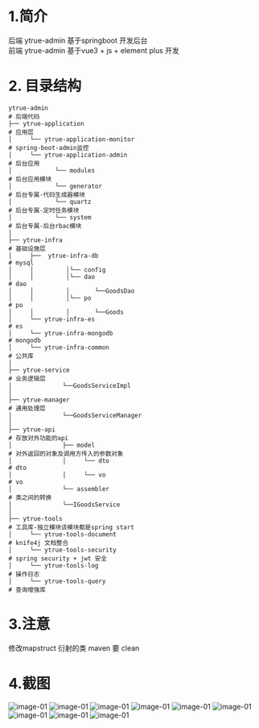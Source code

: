 # 1.简介

后端 ytrue-admin  基于springboot 开发后台<br>
前端 ytrue-admin  基于vue3 + js + element plus 开发

# 2. 目录结构

```text
ytrue-admin                                                                      # 后端代码
├── ytrue-application                                                            # 应用层
│     └── ytrue-application-monitor                                              # spring-boot-admin监控
│     └── ytrue-application-admin                                                # 后台应用
│            └── modules                                                         # 后台应用模块
│            └── generator                                                       # 后台专属-代码生成器模块
│            └── quartz                                                          # 后台专属-定时任务模块
│            └── system                                                          # 后台专属-后台rbac模块
│				    					
├── ytrue-infra                                                                  # 基础设施层                     
│     ├──  ytrue-infra-db                                                        # mysql
│     │         │└── config
│     │         │└── dao                                                         # dao
│     │         │       └──GoodsDao
│     │         │└── po                                                          # po
│     │         │       └──Goods
│     └── ytrue-infra-es                                                         # es
│     └── ytrue-infra-mongodb                                                    # mongodb
│     └── ytrue-infra-common                                                     # 公共库
│
├── ytrue-service                                                                # 业务逻辑层
│              └──GoodsServiceImpl
│
├── ytrue-manager                                                                # 通用处理层
│              └──GoodsServiceManager
│
├── ytrue-api                                                                    # 存放对外功能的api
│              ├── model                                                         # 对外返回的对象及调用方传入的参数对象
│              │     └── dto                                                     # dto	
│              │     └── vo                                                      # vo	
│              └── assembler                                                     # 类之间的转换
│              └──IGoodsService
│                     
├── ytrue-tools                                                                  # 工具库-独立模块该模块都是spring start
│     └── ytrue-tools-document                                                   # knife4j 文档整合             
│     └── ytrue-tools-security                                                   # spring security + jwt 安全
│     └── ytrue-tools-log                                                        # 操作日志
│     └── ytrue-tools-query                                                      # 查询增强库
```
# 3.注意
修改mapstruct 衍射的类 maven 要 clean
# 4.截图
![image-01](https://php-yangyi-images.oss-cn-shenzhen.aliyuncs.com/ytrue-admin-docs/0.png)
![image-01](https://php-yangyi-images.oss-cn-shenzhen.aliyuncs.com/ytrue-admin-docs/1.png)
![image-01](https://php-yangyi-images.oss-cn-shenzhen.aliyuncs.com/ytrue-admin-docs/2.png)
![image-01](https://php-yangyi-images.oss-cn-shenzhen.aliyuncs.com/ytrue-admin-docs/3.png)
![image-01](https://php-yangyi-images.oss-cn-shenzhen.aliyuncs.com/ytrue-admin-docs/4.png)
![image-01](https://php-yangyi-images.oss-cn-shenzhen.aliyuncs.com/ytrue-admin-docs/5.png)
![image-01](https://php-yangyi-images.oss-cn-shenzhen.aliyuncs.com/ytrue-admin-docs/6.png)
![image-01](https://php-yangyi-images.oss-cn-shenzhen.aliyuncs.com/ytrue-admin-docs/7.png)
![image-01](https://php-yangyi-images.oss-cn-shenzhen.aliyuncs.com/ytrue-admin-docs/8.png)
